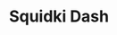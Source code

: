 ---
slug: squidki-dash
title: Squidki Dash
description: "Squidki Dash is an exciting online game. Play for free directly in your browser!"
icon: /images/new_mods/Sprunki Dash.png
url: https://wowtbc.net/sprunkin/dash/index.html
previewImage: /images/new_mods/Sprunki Dash.png
type: new mods

# SEO配置
seo:
  title: "Squidki Dash - Play Free Online Game | Fun Browser Games"
  description: "Squidki Dash - Play this fun online game for free in your browser. No download required!"
  ogImage: "/images/new_mods/Sprunki Dash.png"
  keywords: "squidki-dash, online game, browser game, free game, new mods game, play online"

videoUrls:
  - https://www.youtube.com/embed/example1
  - https://www.youtube.com/embed/example2

whyPlay:
  title: "Why Play Squidki Dash?"
  items:
    - "Immersive Gameplay: Squidki Dash offers an engaging and immersive gaming experience that will keep you entertained for hours"
    - "Challenging Levels: Test your skills with increasingly difficult challenges and obstacles"
    - "Beautiful Graphics: Enjoy stunning visuals and smooth animations that bring the game world to life"
    - "Regular Updates: New content and features are added regularly to keep the game fresh and exciting"
    - "Free to Play: Experience all the fun without spending a penny"
    - "Community Features: Connect with other players, share strategies, and compete for high scores"
    - "Cross-Platform: Play on any device with a web browser, no downloads required"

features:
  title: "Key Features of Squidki Dash"
  image: "/images/new_mods/Sprunki Dash.png"
  items:
    - "Intuitive Controls: Easy to learn controls make Squidki Dash accessible for players of all skill levels"
    - "Multiple Game Modes: Enjoy various gameplay options that provide different challenges and experiences"
    - "Character Customization: Personalize your gaming experience with unique characters and items"
    - "Achievement System: Complete special tasks to earn rewards and recognition"
    - "Leaderboards: Compete with players worldwide and see who can achieve the highest scores"

characteristics:
  title: "Game Characteristics"
  image: "/images/new_mods/Sprunki Dash.png"
  items:
    - "Genre: New mods game with elements of strategy and skill"
    - "Difficulty: Suitable for both casual gamers and those seeking a challenge"
    - "Play Time: Quick sessions or extended gameplay, depending on your preference"
    - "Art Style: Vibrant and engaging visuals that enhance the gaming experience"
    - "Sound Design: Immersive audio that complements the gameplay perfectly"

info: "Squidki Dash is an exciting online game that offers players a unique and engaging gaming experience. With its intuitive controls, stunning visuals, and challenging gameplay, Squidki Dash provides hours of entertainment for players of all ages and skill levels. Whether you're looking for a quick gaming session during a break or an extended play session, Squidki Dash delivers an immersive experience that will keep you coming back for more. The game features multiple levels of increasing difficulty, ensuring that players are constantly challenged as they progress. With regular updates adding new content and features, Squidki Dash remains fresh and exciting, providing endless entertainment options for its growing community of players."

howToPlayIntro: "Welcome to Squidki Dash! This guide will walk you through the basics and help you master the game. Whether you're a beginner or looking to improve your skills, these tips and instructions will enhance your gaming experience."

howToPlaySteps:
  - title: "Getting Started"
    description: "Begin your Squidki Dash adventure by familiarizing yourself with the controls. Use your keyboard or mouse to navigate through the game interface. The tutorial will guide you through the basic mechanics and help you understand the objectives."
  - title: "Understanding the Objectives"
    description: "In Squidki Dash, your main goal is to progress through levels by completing specific objectives. Each level presents unique challenges that require different strategies and approaches."
  - title: "Mastering the Controls"
    description: "Practice using the controls to improve your precision and reaction time. Squidki Dash requires quick reflexes and strategic thinking to overcome obstacles and defeat opponents."
  - title: "Utilizing Power-ups"
    description: "Collect power-ups throughout the game to enhance your abilities and overcome difficult challenges. Each power-up offers unique advantages that can be crucial for success."
  - title: "Developing Strategies"
    description: "As you progress in Squidki Dash, develop effective strategies for different scenarios. Analyze patterns, anticipate challenges, and adapt your approach to maximize your performance."

faq:
  title: "Frequently Asked Questions about Squidki Dash"
  items:
    - question: "Is Squidki Dash free to play?"
      answer: "Yes, Squidki Dash is completely free to play directly in your web browser. No downloads or purchases are required to enjoy the full game experience."
    - question: "Can I play Squidki Dash on mobile devices?"
      answer: "Yes, Squidki Dash is optimized for both desktop and mobile play. You can enjoy the game on any device with a web browser and internet connection."
    - question: "Are there any in-game purchases?"
      answer: "While Squidki Dash is free to play, there may be optional in-game purchases available for cosmetic items or additional features that don't affect core gameplay."
    - question: "How often is Squidki Dash updated?"
      answer: "The developers regularly update Squidki Dash with new content, features, and improvements based on player feedback and game performance."
    - question: "Can I play Squidki Dash offline?"
      answer: "Currently, Squidki Dash requires an internet connection to play as it's a browser-based online game."
    - question: "Is Squidki Dash suitable for children?"
      answer: "Yes, Squidki Dash is designed to be family-friendly and suitable for players of all ages."
    - question: "How do I report bugs or issues?"
      answer: "If you encounter any problems while playing Squidki Dash, you can report them through the game's support page or contact the developers directly through their website."
    - question: "Still Have Questions?"
      answer: "If you have additional questions about Squidki Dash that aren't covered in this FAQ, please visit our support center or contact our customer service team for assistance."
---